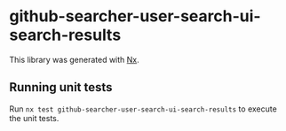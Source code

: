 # github-searcher-user-search-ui-search-results

This library was generated with [Nx](https://nx.dev).

## Running unit tests

Run `nx test github-searcher-user-search-ui-search-results` to execute the unit
tests.
